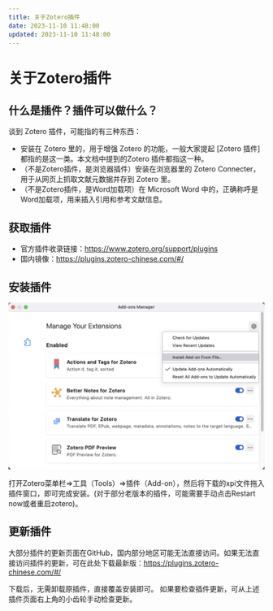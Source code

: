 ```yaml
---
title: 关于Zotero插件
date: 2023-11-10 11:48:00
updated: 2023-11-10 11:48:00
---
```


# 关于Zotero插件

## 什么是插件？插件可以做什么？

谈到 Zotero 插件，可能指的有三种东西：

- 安装在 Zotero 里的，用于增强 Zotero 的功能，一般大家提起 [Zotero 插件] 都指的是这一类。本文档中提到的Zotero 插件都指这一种。
- （不是Zotero插件，是浏览器插件）安装在浏览器里的 Zotero Connecter，用于从网页上抓取文献元数据并存到 Zotero 里。
- （不是Zotero插件，是Word加载项）在 Microsoft Word 中的，正确称呼是Word加载项，用来插入引用和参考文献信息。

## 获取插件

- 官方插件收录链接：<https://www.zotero.org/support/plugins>
- 国内镜像：<https://plugins.zotero-chinese.com/#/>

## 安装插件

![Install Plugin](../../assets/image-zotero-plugin-install.png)

打开Zotero菜单栏=>工具（Tools）=>插件（Add-on），然后将下载的xpi文件拖入插件窗口，即可完成安装。(对于部分老版本的插件，可能需要手动点击Restart now或者重启zotero)。

## 更新插件

大部分插件的更新页面在GitHub，国内部分地区可能无法直接访问。如果无法直接访问插件的更新，可在此处下载最新版：<https://plugins.zotero-chinese.com/#/>

下载后，无需卸载原插件，直接覆盖安装即可。
如果要检查插件更新，可从上述插件页面右上角的小齿轮手动检查更新。

